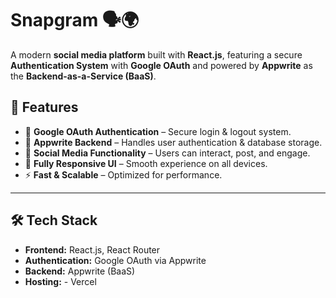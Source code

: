 # Snapgram 🗣️🌍

A modern **social media platform** built with **React.js**, featuring a secure **Authentication System** with **Google OAuth** and powered by **Appwrite** as the **Backend-as-a-Service (BaaS)**.

## 🚀 Features

- 🔐 **Google OAuth Authentication** – Secure login & logout system.
- 📂 **Appwrite Backend** – Handles user authentication & database storage.
- 💬 **Social Media Functionality** – Users can interact, post, and engage.
- 🎨 **Fully Responsive UI** – Smooth experience on all devices.
- ⚡ **Fast & Scalable** – Optimized for performance.

---

## 🛠️ Tech Stack

- **Frontend:** React.js, React Router
- **Authentication:** Google OAuth via Appwrite
- **Backend:** Appwrite (BaaS)
- **Hosting:** - Vercel

